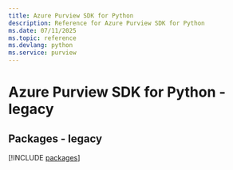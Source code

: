 ```yaml
---
title: Azure Purview SDK for Python
description: Reference for Azure Purview SDK for Python
ms.date: 07/11/2025
ms.topic: reference
ms.devlang: python
ms.service: purview
---
```

# Azure Purview SDK for Python - legacy
## Packages - legacy
[!INCLUDE [packages](purview-index.md)]